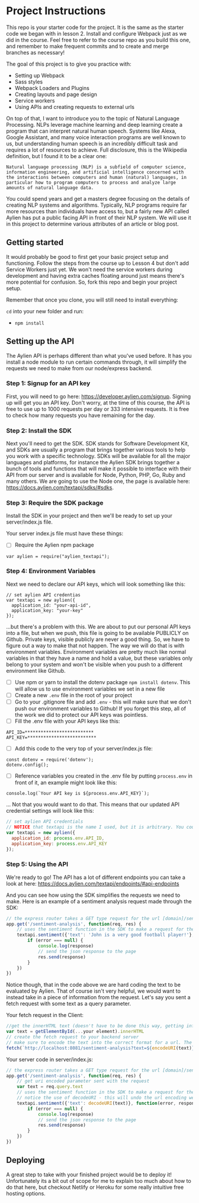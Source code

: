 # Project Instructions

This repo is your starter code for the project. It is the same as the starter code we began with in lesson 2. Install and configure Webpack just as we did in the course. Feel free to refer to the course repo as you build this one, and remember to make frequent commits and to create and merge branches as necessary!

The goal of this project is to give you practice with:
- Setting up Webpack
- Sass styles
- Webpack Loaders and Plugins
- Creating layouts and page design
- Service workers
- Using APIs and creating requests to external urls

On top of that, I want to introduce you to the topic of Natural Language Processing. NLPs leverage machine learning and deep learning create a program that can interpret natural human speech. Systems like Alexa, Google Assistant, and many voice interaction programs are well known to us, but understanding human speech is an incredibly difficult task and requires a lot of resources to achieve. Full disclosure, this is the Wikipedia definition, but I found it to be a clear one:
```
Natural language processing (NLP) is a subfield of computer science, information engineering, and artificial intelligence concerned with the interactions between computers and human (natural) languages, in particular how to program computers to process and analyze large amounts of natural language data.
```
You could spend years and get a masters degree focusing on the details of creating NLP systems and algorithms. Typically, NLP programs require far more resources than individuals have access to, but a fairly new API called Aylien has put a public facing API in front of their NLP system. We will use it in this project to determine various attributes of an article or blog post.

## Getting started

It would probably be good to first get your basic project setup and functioning. Follow the steps from the course up to Lesson 4 but don't add Service Workers just yet. We won't need the service workers during development and having extra caches floating around just means there's more potential for confusion. So, fork this repo and begin your project setup.

Remember that once you clone, you will still need to install everything:

`cd` into your new folder and run:
- ```npm install```


## Setting up the API

The Aylien API is perhaps different than what you've used before. It has you install a node module to run certain commands through, it will simplify the requests we need to make from our node/express backend.

### Step 1: Signup for an API key
First, you will need to go here: https://developer.aylien.com/signup. Signing up will get you an API key. Don't worry, at the time of this course, the API is free to use up to 1000 requests per day or 333 intensive requests. It is free to check how many requests you have remaining for the day.

### Step 2: Install the SDK
Next you'll need to get the SDK. SDK stands for Software Development Kit, and SDKs are usually a program that brings together various tools to help you work with a specific technology. SDKs will be available for all the major languages and platforms, for instance the Aylien SDK brings together a bunch of tools and functions that will make it possible to interface with their API from our server and is available for Node, Python, PHP, Go, Ruby and many others. We are going to use the Node one, the page is available here: https://docs.aylien.com/textapi/sdks/#sdks.

### Step 3: Require the SDK package
Install the SDK in your project and then we'll be ready to set up your server/index.js file.

Your server index.js file must have these things:

-[ ] Require the Aylien npm package
```
var aylien = require("aylien_textapi");
```

### Step 4: Environment Variables
Next we need to declare our API keys, which will look something like this:
```
// set aylien API credentias
var textapi = new aylien({
  application_id: "your-api-id",
  application_key: "your-key"
});
```

...but there's a problem with this. We are about to put our personal API keys into a file, but when we push, this file is going to be available PUBLICLY on Github. Private keys, visible publicly are never a good thing. So, we have to figure out a way to make that not happen. The way we will do that is with environment variables. Environment variables are pretty much like normal variables in that they have a name and hold a value, but these variables only belong to your system and won't be visible when you push to a different environment like Github.

-[ ] Use npm or yarn to install the dotenv package ```npm install dotenv```. This will allow us to use environment variables we set in a new file
-[ ] Create a new ```.env``` file in the root of your project
-[ ] Go to your .gitignore file and add ```.env``` - this will make sure that we don't push our environment variables to Github! If you forget this step, all of the work we did to protect our API keys was pointless.
-[ ] Fill the .env file with your API keys like this:
```
API_ID=**************************
API_KEY=**************************
```
-[ ] Add this code to the very top of your server/index.js file:
```
const dotenv = require('dotenv');
dotenv.config();
```
-[ ] Reference variables you created in the .env file by putting ```process.env``` in front of it, an example might look like this:
```
console.log(`Your API key is ${process.env.API_KEY}`);
```
... Not that you would want to do that. This means that our updated API credential settings will look like this:
```javascript
// set aylien API credentials
// NOTICE that textapi is the name I used, but it is arbitrary. You could call it aylienapi, nlp, or anything else, just make sure to make that change universally!
var textapi = new aylien({
  application_id: process.env.API_ID,
  application_key: process.env.API_KEY
});
```

### Step 5: Using the API
We're ready to go! The API has a lot of different endpoints you can take a look at here: https://docs.aylien.com/textapi/endpoints/#api-endpoints

And you can see how using the SDK simplifies the requests we need to make. Here is an example of a sentiment analysis request made through the SDK:
```javascript
// the express router takes a GET type request for the url [domain]/sentiment-analysis
app.get('/sentiment-analysis', function(req, res) {
    // uses the sentiment function in the SDK to make a request for the analysis of the given text
    textapi.sentiment({'text': 'John is a very good football player!'}, function(error, response) {
        if (error === null) {
            console.log(response)
            // send the json response to the page
            res.send(response)
        }
    })
})
```

Notice though, that in the code above we are hard coding the text to be evaluated by Aylien. That of course isn't very helpful, we would want to instead take in a piece of information from the request. Let's say you sent a fetch request with some text as a query parameter.

Your fetch request in the Client:
```javascript
//get the innerHTML text (doesn't have to be done this way, getting info from a form for example, be done via the event)
var text = getElementById(...your element).innerHTML
// create the fetch request to your backend server
// make sure to encode the text into the correct format for a url. The encodeURI js function will do this for you automatically
fetch(`http://localhost:8081/sentiment-analysis?text=${encodeURI(text)}`)
```

Your server code in server/index.js:
```javascript
// the express router takes a GET type request for the url [domain]/sentiment-analysis
app.get('/sentiment-analysis', function(req, res) {
    // get uri encoded parameter sent with the request
    var text = req.query.text
    // uses the sentiment function in the SDK to make a request for the analysis of the given text
    // notice the use of decodeURI - this will undo the url encoding we did in the client so that we send Aylien our original string
    textapi.sentiment({'text': decodeURI(text)}, function(error, response) {
        if (error === null) {
            console.log(response)
            // send the json response to the page
            res.send(response)
        }
    })
})
```

## Deploying

A great step to take with your finished project would be to deploy it! Unfortunately its a bit out of scope for me to explain too much about how to do that here, but checkout Netlify or Heroku for some really intuitive free hosting options.

